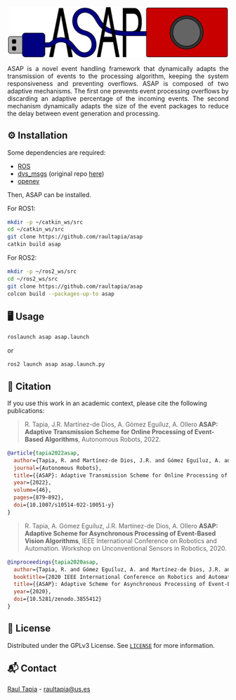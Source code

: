 <div align="center" style="margin-bottom: 10px;">
<a href="https://github.com/raultapia/asap">
<img width="500" src=".github/assets/asap.png" alt="logo">
</a>
</div>
<p align="justify" class="brief">
ASAP is a novel event handling framework that dynamically adapts the transmission of events to the processing algorithm, keeping the system responsiveness and preventing overflows. ASAP is composed of two adaptive mechanisms. The first one prevents event processing overflows by discarding an adaptive percentage of the incoming events. The second mechanism dynamically adapts the size of the event packages to reduce the delay between event generation and processing.
</p>

## ⚙️ Installation

Some dependencies are required:

-   [ROS](https://wiki.ros.org/ROS/Installation)
-   [dvs_msgs](https://github.com/ros-event-camera/dvs_msgs) (original repo [here](https://github.com/uzh-rpg/rpg_dvs_ros))
-   [openev](https://github.com/raultapia/openev)

Then, ASAP can be installed.

For ROS1:
```bash
mkdir -p ~/catkin_ws/src
cd ~/catkin_ws/src
git clone https://github.com/raultapia/asap
catkin build asap
```

For ROS2:
```bash
mkdir -p ~/ros2_ws/src
cd ~/ros2_ws/src
git clone https://github.com/raultapia/asap
colcon build --packages-up-to asap
```

## 🖥️ Usage
```bash
roslaunch asap asap.launch
```
or
```bash
ros2 launch asap asap.launch.py
```

## 📜 Citation

If you use this work in an academic context, please cite the following publications:

> R. Tapia, J.R. Martínez-de Dios, A. Gómez Eguíluz, A. Ollero
> **ASAP: Adaptive Transmission Scheme for Online Processing of Event-Based Algorithms**,
> Autonomous Robots, 2022.

```bibtex
@article{tapia2022asap,
  author={Tapia, R. and Martínez-de Dios, J.R. and Gómez Eguíluz, A. and Ollero, A.},
  journal={Autonomous Robots},
  title={{ASAP}: Adaptive Transmission Scheme for Online Processing of Event-Based Algorithms},
  year={2022},
  volume={46},
  pages={879–892},
  doi={10.1007/s10514-022-10051-y}
}
```

> R. Tapia, A. Gómez Eguíluz, J.R. Martínez-de Dios, A. Ollero
> **ASAP: Adaptive Scheme for Asynchronous Processing of Event-Based Vision Algorithms**,
> IEEE International Conference on Robotics and Automation. Workshop on Unconventional Sensors in Robotics, 2020.

```bibtex
@inproceedings{tapia2020asap,
  author={Tapia, R. and Gómez Eguíluz, A. and Martínez-de Dios, J.R. and Ollero, A.},
  booktitle={2020 IEEE International Conference on Robotics and Automation (ICRA) Workshop on Unconventional Sensors in Robotics},
  title={{ASAP}: Adaptive Scheme for Asynchronous Processing of Event-Based Vision Algorithms},
  year={2020},
  doi={10.5281/zenodo.3855412}
}
```

## 📝 License

Distributed under the GPLv3 License. See [`LICENSE`](https://github.com/raultapia/openev/tree/main/LICENSE) for more information.

## 📬 Contact

[Raul Tapia](https://raultapia.com) - raultapia@us.es
